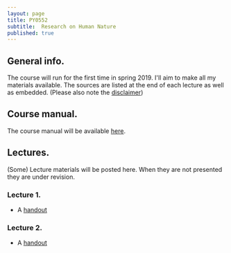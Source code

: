 ```yaml
---
layout: page
title: PY0552
subtitle:  Research on Human Nature
published: true
---
```


## General info.

The course will run for the first time in spring 2019. I'll aim to make all my materials available. The sources are listed at the end of each lecture as well as embedded. (Please also note the [disclaimer](/disclaimer))

## Course manual.

The course manual will be available [here](/PY_0552/PY0552_outline.pdf).

## Lectures.

(Some) Lecture materials will be posted here. When they are not presented they are under revision.

### Lecture 1. 

* A [handout](/PY_0552/Lecture_1.html)

### Lecture 2.

* A [handout](/PY_0552/Lecture_2.html)
